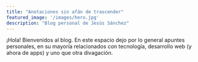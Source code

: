```yaml
---
title: "Anotaciones sin afán de trascender"
featured_image: '/images/hero.jpg'
description: "Blog personal de Jesús Sánchez"
---
```

¡Hola! Bienvenidos al blog. En este espacio dejo por lo general
apuntes personales, en su mayoría relacionados con tecnología,
desarrollo web (y ahora de apps) y uno que otra divagación.
